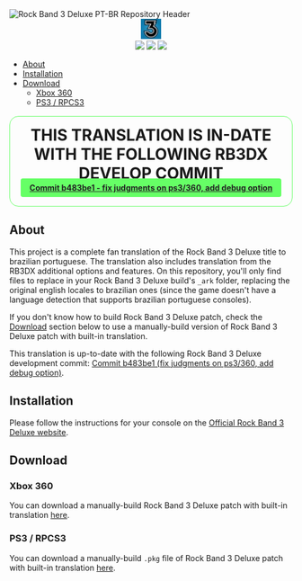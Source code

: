 <div>
<img src='./assets/header.webp' alt='Rock Band 3 Deluxe PT-BR Repository Header'>
</div>

<div align=center>
<img src='./assets/rockband3-icon.webp' width='36px' title='Rock Band Icon'/>
</div>

<div align=center>
<img src='https://img.shields.io/github/last-commit/ruggeryiury/rock-band-3-deluxe-ptbr?color=%23DDD&style=for-the-badge' /> <img src='https://img.shields.io/github/repo-size/ruggeryiury/rock-band-3-deluxe-ptbr?style=for-the-badge' /> <img src='https://img.shields.io/github/issues/ruggeryiury/rock-band-3-deluxe-ptbr?style=for-the-badge' />
</div>

- [About](#about)
- [Installation](#installation)
- [Download](#download)
  - [Xbox 360](#xbox-360)
  - [PS3 / RPCS3](#ps3--rpcs3)

<div align='center' style='border: 1px #6f6 solid;border-radius: 1rem;margin-top:1rem;margin-bottom:1rem;padding:1rem;padding-bottom:1.5rem'>
<h1 style='margin:0'>THIS TRANSLATION IS IN-DATE WITH THE FOLLOWING RB3DX DEVELOP COMMIT</h1>
<a href='https://github.com/hmxmilohax/rock-band-3-deluxe/commit/b483be1cb61029e16c522d44cc0f4e10afdd3879' style='background-color: #6f6;color:#222;padding-left:1rem;padding-right:1rem;padding-top:0.5rem;padding-bottom:0.5rem;border-radius:0.25rem;font-weight:bold'>Commit b483be1
- fix judgments on ps3/360, add debug option</a>
</div>

## About

This project is a complete fan translation of the Rock Band 3 Deluxe title to brazilian portuguese. The translation also includes translation from the RB3DX additional options and features. On this repository, you'll only find files to replace in your Rock Band 3 Deluxe build's `_ark` folder, replacing the original english locales to brazilian ones (since the game doesn't have a language detection that supports brazilian portuguese consoles).

If you don't know how to build Rock Band 3 Deluxe patch, check the [Download](#download) section below to use a manually-build version of Rock Band 3 Deluxe patch with built-in translation.

This translation is up-to-date with the following Rock Band 3 Deluxe development commit: [Commit b483be1 (fix judgments on ps3/360, add debug option)](https://github.com/hmxmilohax/rock-band-3-deluxe/commit/b483be1cb61029e16c522d44cc0f4e10afdd3879).

## Installation

Please follow the instructions for your console on the [Official Rock Band 3 Deluxe website](https://rb3dx.milohax.org/install.html).

## Download

### Xbox 360

You can download a manually-build Rock Band 3 Deluxe patch with built-in translation [here](https://drive.google.com/file/d/1A3SKVsRUHjG_qtsqov0iuSS6XdsHPiV8/view?usp=sharing).

### PS3 / RPCS3

You can download a manually-build `.pkg` file of Rock Band 3 Deluxe patch with built-in translation [here](https://drive.google.com/file/d/1JdpuGuX13Lt2u3WK6m1nWoZk85vpvLTF/view?usp=sharing).
